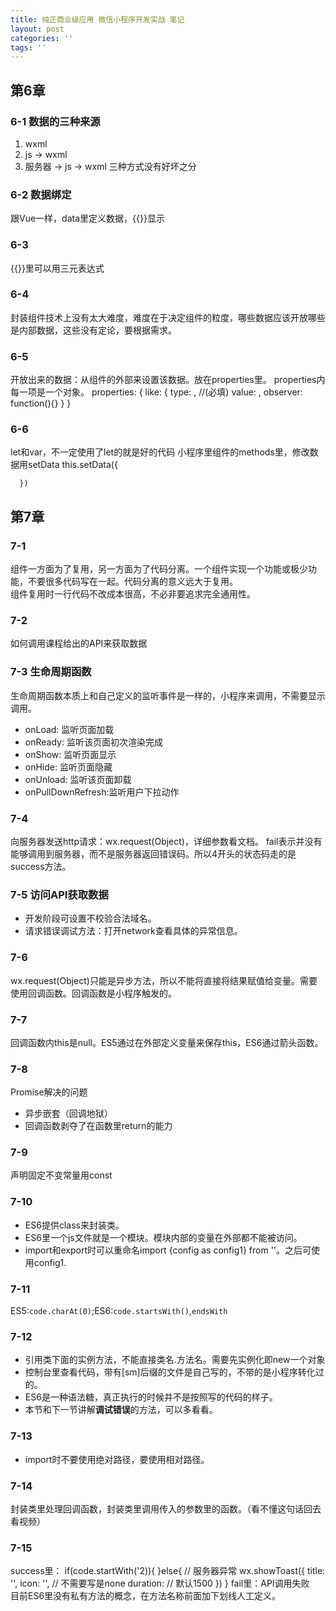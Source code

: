 ```yaml
---
title: 纯正商业级应用 微信小程序开发实战 笔记
layout: post
categories: ''
tags: ''
---
```

## 第6章
### 6-1 数据的三种来源
1. wxml
2. js -> wxml
3. 服务器 -> js -> wxml
三种方式没有好坏之分
### 6-2 数据绑定
跟Vue一样，data里定义数据，{{}}显示
### 6-3
{{}}里可以用三元表达式
### 6-4
封装组件技术上没有太大难度，难度在于决定组件的粒度，哪些数据应该开放哪些是内部数据，这些没有定论，要根据需求。
### 6-5
开放出来的数据：从组件的外部来设置该数据。放在properties里。
properties内每一项是一个对象。
      properties: {
        like: {
          type: , //(必填)
          value: ,
          observer: function(){}
        }
      }
### 6-6
let和var，不一定使用了let的就是好的代码
小程序里组件的methods里，修改数据用setData
      this.setData({

      })

## 第7章
### 7-1
组件一方面为了复用，另一方面为了代码分离。一个组件实现一个功能或极少功能，不要很多代码写在一起。代码分离的意义远大于复用。  
组件复用时一行代码不改成本很高，不必非要追求完全通用性。

### 7-2
如何调用课程给出的API来获取数据

### 7-3 生命周期函数

生命周期函数本质上和自己定义的监听事件是一样的，小程序来调用，不需要显示调用。
* onLoad: 监听页面加载
* onReady: 监听该页面初次渲染完成
* onShow: 监听页面显示
* onHide: 监听页面隐藏
* onUnload: 监听该页面卸载
* onPullDownRefresh:监听用户下拉动作

### 7-4 
向服务器发送http请求：wx.request(Object)，详细参数看文档。
fail表示并没有能够调用到服务器，而不是服务器返回错误码。所以4开头的状态码走的是success方法。

### 7-5 访问API获取数据
* 开发阶段可设置不校验合法域名。
* 请求错误调试方法：打开network查看具体的异常信息。

### 7-6 
wx.request(Object)只能是异步方法，所以不能将直接将结果赋值给变量。需要使用回调函数。回调函数是小程序触发的。

### 7-7
回调函数内this是null。ES5通过在外部定义变量来保存this，ES6通过箭头函数。

### 7-8
Promise解决的问题
* 异步嵌套（回调地狱）
* 回调函数剥夺了在函数里return的能力

### 7-9
声明固定不变常量用const

### 7-10
* ES6提供class来封装类。
* ES6里一个js文件就是一个模块。模块内部的变量在外部都不能被访问。
* import和export时可以重命名import {config as config1} from ''。之后可使用config1. 

### 7-11
ES5:`code.charAt(0)`;ES6:`code.startsWith()`,`endsWith`

### 7-12
* 引用类下面的实例方法，不能直接类名.方法名。需要先实例化即new一个对象
* 控制台里查看代码，带有[sm]后缀的文件是自己写的，不带的是小程序转化过的。
* ES6是一种语法糖，真正执行的时候并不是按照写的代码的样子。
* 本节和下一节讲解**调试错误**的方法，可以多看看。

### 7-13
* import时不要使用绝对路径，要使用相对路径。

### 7-14
封装类里处理回调函数，封装类里调用传入的参数里的函数。（看不懂这句话回去看视频）
### 7-15
success里：
      if(code.startWith('2)){
      }else{
        // 服务器异常
        wx.showToast({
          title: '',
          icon: '', // 不需要写是none
          duration: // 默认1500
        })
      }
fail里：API调用失败  
目前ES6里没有私有方法的概念，在方法名称前面加下划线人工定义。